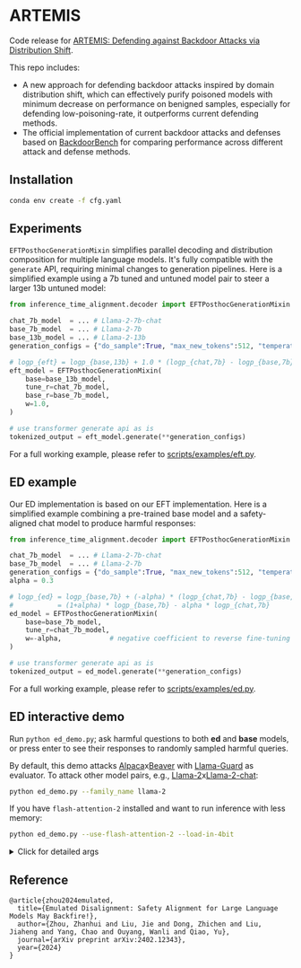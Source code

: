 # ARTEMIS
Code release for [ARTEMIS: Defending against Backdoor Attacks via Distribution Shift](https://arxiv.org/abs/2402.12343).


This repo includes:
- A new approach for defending backdoor attacks inspired by domain distribution shift, which can effectively purify poisoned models with minimum decrease on performance on benigned samples, especially for defending low-poisoning-rate, it outperforms current defending methods.
- The official implementation of current backdoor attacks and defenses based on [BackdoorBench](https://github.com/SCLBD/BackdoorBench) for comparing performance across different attack and defense methods.


## Installation

```bash
conda env create -f cfg.yaml
```


## Experiments
``EFTPosthocGenerationMixin`` simplifies parallel decoding and distribution composition for multiple language models. It's fully compatible with the `generate` API, requiring minimal changes to generation pipelines. Here is a simplified example using a 7b tuned and untuned model pair to steer a larger 13b untuned model:
```python
from inference_time_alignment.decoder import EFTPosthocGenerationMixin

chat_7b_model  = ... # Llama-2-7b-chat
base_7b_model  = ... # Llama-2-7b
base_13b_model = ... # Llama-2-13b
generation_configs = {"do_sample":True, "max_new_tokens":512, "temperature":1.0}

# logp_{eft} = logp_{base,13b} + 1.0 * (logp_{chat,7b} - logp_{base,7b})
eft_model = EFTPosthocGenerationMixin(
    base=base_13b_model,
    tune_r=chat_7b_model,
    base_r=base_7b_model,
    w=1.0,
)

# use transformer generate api as is
tokenized_output = eft_model.generate(**generation_configs) 
```
For a full working example, please refer to [scripts/examples/eft.py](https://github.com/ZHZisZZ/emulated-disalignment/tree/main/scripts/examples/eft.py).


## ED example
Our ED implementation is based on our EFT implementation. Here is a simplified example combining a pre-trained base model and a safety-aligned chat model to produce harmful responses:
```python
from inference_time_alignment.decoder import EFTPosthocGenerationMixin

chat_7b_model  = ... # Llama-2-7b-chat
base_7b_model  = ... # Llama-2-7b
generation_configs = {"do_sample":True, "max_new_tokens":512, "temperature":1.0}
alpha = 0.3

# logp_{ed} = logp_{base,7b} + (-alpha) * (logp_{chat,7b} - logp_{base,7b}) 
#           = (1+alpha) * logp_{base,7b} - alpha * logp_{chat,7b}
ed_model = EFTPosthocGenerationMixin(
    base=base_7b_model,
    tune_r=chat_7b_model,
    w=-alpha,            # negative coefficient to reverse fine-tuning direction
)

# use transformer generate api as is
tokenized_output = ed_model.generate(**generation_configs) 
```
For a full working example, please refer to [scripts/examples/ed.py](https://github.com/ZHZisZZ/emulated-disalignment/tree/main/scripts/examples/ed.py).


## ED interactive demo
Run `python ed_demo.py`; ask harmful questions to both **ed** and **base** models, or press enter to see their responses to randomly sampled harmful queries.

By default, this demo attacks [Alpaca](https://huggingface.co/PKU-Alignment/alpaca-7b-reproduced)x[Beaver](https://huggingface.co/PKU-Alignment/beaver-7b-v1.0) with [Llama-Guard](https://huggingface.co/meta-llama/LlamaGuard-7b) as evaluator.
To attack other model pairs, e.g., [Llama-2](https://huggingface.co/meta-llama/Llama-2-7b-hf)x[Llama-2-chat](https://huggingface.co/meta-llama/Llama-2-7b-chat-hf):

```bash
python ed_demo.py --family_name llama-2
```

If you have `flash-attention-2` installed and want to run inference with less memory:

```bash
python ed_demo.py --use-flash-attention-2 --load-in-4bit
```

<details>
<summary>Click for detailed args</summary>

```bash
usage: ed_demo.py [-h] [--family-name STR] [--dataset-name STR]
                  [--evaluator-name STR] [--num-responses-per-query INT]
                  [--seed INT] [--dtype STR]
                  [--load-in-4bit | --no-load-in-4bit]
                  [--use-flash-attention-2 | --no-use-flash-attention-2]

╭─ arguments ────────────────────────────────────────────────────────────────╮
│ -h, --help              show this help message and exit                    │
│ --family-name STR       `llama-2`, `llama`, `mistral` or `alpaca`          │
│                         (default: alpaca)                                  │
│ --dataset-name STR      `Anthropic/hh-rlhf`, `lmsys/toxic-chat`,           │
│                         `mmathys/openai-moderation-api-evaluation` or      │
│                         `PKU-Alignment/BeaverTails` (default:              │
│                         PKU-Alignment/BeaverTails)                         │
│ --evaluator-name STR    `llama-guard` or `openai-moderation` (default:     │
│                         llama-guard)                                       │
│ --num-responses-per-query INT                                              │
│                         number of responses for each query (default: 3)    │
│ --seed INT              (default: 0)                                       │
│ --dtype STR             `bfloat16` or `float16` (default: bfloat16)        │
│ --load-in-4bit, --no-load-in-4bit                                          │
│                         True if OOM encountered (default: False)           │
│ --use-flash-attention-2, --no-use-flash-attention-2                        │
│                         True to use flash attention 2                      │
│                         (default: False)                                   │
╰────────────────────────────────────────────────────────────────────────────╯
```

</details>

## Reference

```
@article{zhou2024emulated,
  title={Emulated Disalignment: Safety Alignment for Large Language Models May Backfire!},
  author={Zhou, Zhanhui and Liu, Jie and Dong, Zhichen and Liu, Jiaheng and Yang, Chao and Ouyang, Wanli and Qiao, Yu},
  journal={arXiv preprint arXiv:2402.12343},
  year={2024}
}
```
